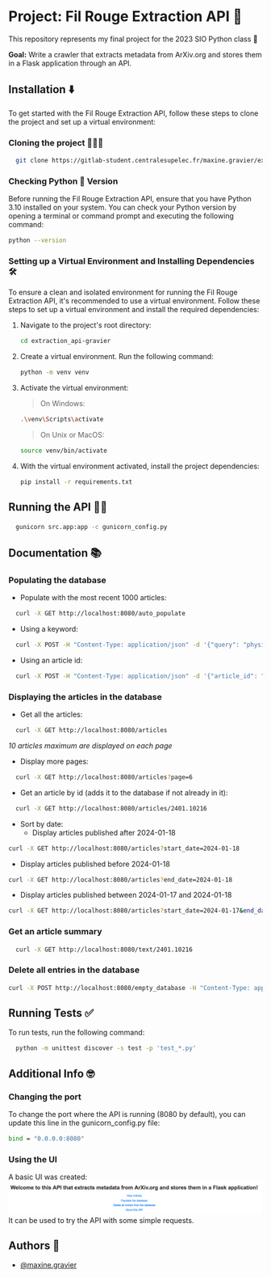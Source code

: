 
# Project: Fil Rouge Extraction API :thread:
This repository represents my final project for the 2023 SIO Python class :dizzy:

**Goal:** Write a crawler that extracts metadata from ArXiv.org and stores them in a Flask application through an API. 



## Installation  :arrow_down:
To get started with the Fil Rouge Extraction API, follow these steps to clone the project and set up a virtual environment:


### Cloning the project :people_holding_hands:

```bash
  git clone https://gitlab-student.centralesupelec.fr/maxine.gravier/extraction_api-gravier.git
```

### Checking Python :snake: Version

Before running the Fil Rouge Extraction API, ensure that you have Python 3.10 installed on your system. You can check your Python version by opening a terminal or command prompt and executing the following command:
  
```bash
python --version
```  
  
### Setting up a Virtual Environment and Installing Dependencies :hammer_and_wrench:

To ensure a clean and isolated environment for running the Fil Rouge Extraction API, it's recommended to use a virtual environment. Follow these steps to set up a virtual environment and install the required dependencies:

1. Navigate to the project's root directory:

    ```bash
    cd extraction_api-gravier
    ```

2. Create a virtual environment. Run the following command:

    ```bash
    python -m venv venv
    ```


3. Activate the virtual environment:

    > On Windows:  
    ```bash
    .\venv\Scripts\activate
    ```

    > On Unix or MacOS:  
    ```bash
    source venv/bin/activate
    ```

4. With the virtual environment activated, install the project dependencies:

    ```bash
    pip install -r requirements.txt
    ```
  
## Running the API :running_woman:

```bash
  gunicorn src.app:app -c gunicorn_config.py
```

    
## Documentation :books:

### Populating the database

- Populate with the most recent 1000 articles:  
```bash
  curl -X GET http://localhost:8080/auto_populate
```
  
- Using a keyword:  
```bash
  curl -X POST -H "Content-Type: application/json" -d '{"query": "physics", "max_results": 5}' http://localhost:8080/populate_articles
```  
  
- Using an article id:  
```bash
  curl -X POST -H "Content-Type: application/json" -d '{"article_id": "2401.10216"}' http://localhost:8080/populate_articles
```

### Displaying the articles in the database
- Get all the articles:  
```bash
  curl -X GET http://localhost:8080/articles
```  
_10 articles maximum are displayed on each page_

- Display more pages:  
```bash
  curl -X GET http://localhost:8080/articles?page=6
```  
  
- Get an article by id (adds it to the database if not already in it):  
```bash
  curl -X GET http://localhost:8080/articles/2401.10216
```  
  
- Sort by date:
  * Display articles published after 2024-01-18  
```bash
curl -X GET http://localhost:8080/articles?start_date=2024-01-18
```  
  
  * Display articles published before 2024-01-18  
```bash
curl -X GET http://localhost:8080/articles?end_date=2024-01-18
```  
  
  * Display articles published between 2024-01-17 and 2024-01-18  
```bash
curl -X GET http://localhost:8080/articles?start_date=2024-01-17&end_date=2024-01-18
```

### Get an article summary
```bash
  curl -X GET http://localhost:8080/text/2401.10216
```
### Delete all entries in the database
```bash
curl -X POST http://localhost:8080/empty_database -H "Content-Type: application/json" -d '{}'
```

## Running Tests :white_check_mark:

To run tests, run the following command:

```bash
  python -m unittest discover -s test -p 'test_*.py'
```
  
## Additional Info :nerd_face:
### Changing the port
To change the port where the API is running (8080 by default), you can update this line in the gunicorn_config.py file:  
```bash
bind = "0.0.0.0:8080"
```
### Using the UI
A basic UI was created:   
![Screenshot of the UI](doc/home.png? "Screenshot of the UI")  
It can be used to try the API with some simple requests.  
## Authors :rainbow:


- [@maxine.gravier](https://gitlab-student.centralesupelec.fr/maxine.gravier) 
